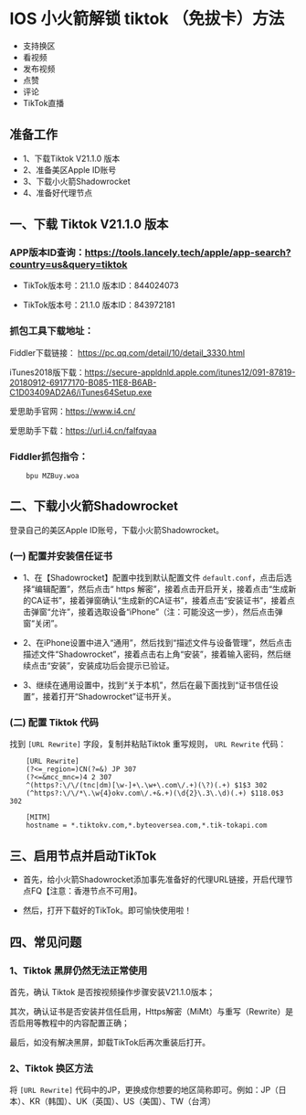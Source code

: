 # IOS 小火箭解锁 tiktok （免拔卡）方法

- 支持换区
- 看视频
- 发布视频
- 点赞
- 评论
- TikTok直播

## 准备工作
- 1、下载Tiktok V21.1.0 版本
- 2、准备美区Apple ID账号
- 3、下载小火箭Shadowrocket
- 4、准备好代理节点

## 一、下载 Tiktok V21.1.0 版本

### APP版本ID查询：https://tools.lancely.tech/apple/app-search?country=us&query=tiktok

- TikTok版本号：21.1.0       版本ID：844024073

- TikTok版本号：21.1.0        版本ID：843972181

### 抓包工具下载地址：

Fiddler下载链接：
https://pc.qq.com/detail/10/detail_3330.html

iTunes2018版下载：https://secure-appldnld.apple.com/itunes12/091-87819-20180912-69177170-B085-11E8-B6AB-C1D03409AD2A6/iTunes64Setup.exe

爱思助手官网：https://www.i4.cn/

爱思助手下载：https://url.i4.cn/faIfqyaa

### Fiddler抓包指令：

        bpu MZBuy.woa


## 二、下载小火箭Shadowrocket
登录自己的美区Apple ID账号，下载小火箭Shadowrocket。

### (一) 配置并安装信任证书
- 1、在【Shadowrocket】配置中找到默认配置文件 <code>default.conf</code>，点击后选择“编辑配置”，然后点击“ https 解密”，接着点击开启开关，接着点击“生成新的CA证书”，接着弹窗确认“生成新的CA证书”，接着点击“安装证书”，接着点击弹窗“允许”，接着选取设备“iPhone”（注：可能没这一步），然后点击弹窗“关闭”。

- 2、在iPhone设置中进入“通用”，然后找到“描述文件与设备管理”，然后点击描述文件“Shadowrocket”，接着点击右上角“安装”，接着输入密码，然后继续点击“安装”，安装成功后会提示已验证。

- 3、继续在通用设置中，找到“关于本机”，然后在最下面找到“证书信任设置”，接着打开“Shadowrocket”证书开关。

### (二) 配置 Tiktok 代码

找到 <code>[URL Rewrite]</code> 字段，复制并粘贴Tiktok 重写规则， <code>URL Rewrite</code> 代码：

        [URL Rewrite]
        (?<=_region=)CN(?=&) JP 307
        (?<=&mcc_mnc=)4 2 307
        ^(https?:\/\/(tnc|dm)[\w-]+\.\w+\.com\/.+)(\?)(.+) $1$3 302
        (^https?:\/\/*\.\w{4}okv.com\/.+&.+)(\d{2}\.3\.\d)(.+) $118.0$3 302

        [MITM]
        hostname = *.tiktokv.com,*.byteoversea.com,*.tik-tokapi.com
    

## 三、启用节点并启动TikTok
- 首先，给小火箭Shadowrocket添加事先准备好的代理URL链接，开启代理节点FQ【注意：香港节点不可用】。

- 然后，打开下载好的TikTok。即可愉快使用啦！

## 四、常见问题
### 1、Tiktok 黑屏仍然无法正常使用
首先，确认 Tiktok 是否按视频操作步骤安装V21.1.0版本；

其次，确认证书是否安装并信任启用，Https解密（MiMt）与重写（Rewrite）是否启用等教程中的内容配置正确；

最后，如没有解决黑屏，卸载TikTok后再次重装后打开。

### 2、Tiktok 换区方法
将 <code>[URL Rewrite]</code> 代码中的JP，更换成你想要的地区简称即可。例如：JP（日本）、KR（韩国）、UK（英国）、US（美国）、TW（台湾）
